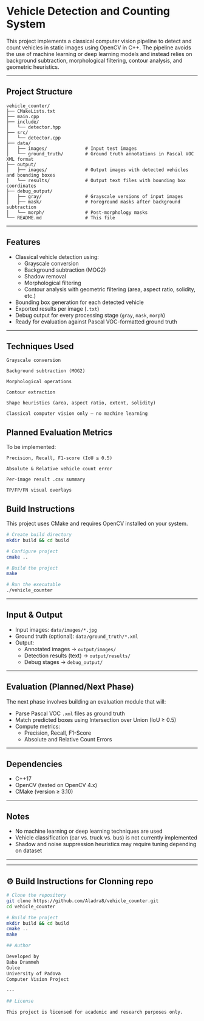# Vehicle Detection and Counting System

This project implements a classical computer vision pipeline to detect and count vehicles in static images using OpenCV in C++. The pipeline avoids the use of machine learning or deep learning models and instead relies on background subtraction, morphological filtering, contour analysis, and geometric heuristics.

---

## Project Structure

```
vehicle_counter/
├── CMakeLists.txt
├── main.cpp
├── include/
│   └── detector.hpp
├── src/
│   └── detector.cpp
├── data/
│   ├── images/              # Input test images
│   └── ground_truth/        # Ground truth annotations in Pascal VOC XML format
├── output/
│   ├── images/              # Output images with detected vehicles and bounding boxes
│   └── results/             # Output text files with bounding box coordinates
├── debug_output/
│   ├── gray/                # Grayscale versions of input images
│   ├── mask/                # Foreground masks after background subtraction
│   └── morph/               # Post-morphology masks
└── README.md                # This file
```

---

## Features

- Classical vehicle detection using:
  - Grayscale conversion
  - Background subtraction (MOG2)
  - Shadow removal
  - Morphological filtering
  - Contour analysis with geometric filtering (area, aspect ratio, solidity, etc.)
- Bounding box generation for each detected vehicle
- Exported results per image (`.txt`)
- Debug output for every processing stage (`gray`, `mask`, `morph`)
- Ready for evaluation against Pascal VOC-formatted ground truth

---

## Techniques Used

    Grayscale conversion

    Background subtraction (MOG2)

    Morphological operations

    Contour extraction

    Shape heuristics (area, aspect ratio, extent, solidity)

    Classical computer vision only — no machine learning


## Planned Evaluation Metrics

To be implemented:

    Precision, Recall, F1-score (IoU ≥ 0.5)

    Absolute & Relative vehicle count error

    Per-image result .csv summary

    TP/FP/FN visual overlays

##  Build Instructions

This project uses CMake and requires OpenCV installed on your system.

```bash
# Create build directory
mkdir build && cd build

# Configure project
cmake ..

# Build the project
make

# Run the executable
./vehicle_counter
```

---

## Input & Output

- Input images: `data/images/*.jpg`
- Ground truth (optional): `data/ground_truth/*.xml`
- Output:
  - Annotated images → `output/images/`
  - Detection results (text) → `output/results/`
  - Debug stages → `debug_output/`

---

## Evaluation (Planned/Next Phase)

The next phase involves building an evaluation module that will:
- Parse Pascal VOC `.xml` files as ground truth
- Match predicted boxes using Intersection over Union (IoU ≥ 0.5)
- Compute metrics:
  - Precision, Recall, F1-Score
  - Absolute and Relative Count Errors

---

## Dependencies

- C++17
- OpenCV (tested on OpenCV 4.x)
- CMake (version ≥ 3.10)

---

## Notes

- No machine learning or deep learning techniques are used
- Vehicle classification (car vs. truck vs. bus) is not currently implemented
- Shadow and noise suppression heuristics may require tuning depending on dataset

---

---

## ⚙️ Build Instructions for Clonning repo

```bash
# Clone the repository
git clone https://github.com/Aladra8/vehicle_counter.git
cd vehicle_counter

# Build the project
mkdir build && cd build
cmake ..
make

## Author

Developed by 
Baba Drammeh 
Gulce 
University of Padova  
Computer Vision Project

---

## License

This project is licensed for academic and research purposes only.
